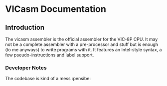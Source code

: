 # VICasm Documentation

## Introduction

The vicasm assembler is the official assembler for the VIC-8P CPU. It may not
be a complete assembler with a pre-processor and stuff but is enough (to me
anyways) to write programs with it. It features an Intel-style syntax, a few
pseudo-instructions and label support.

### Developer Notes

The codebase is kind of a mess :pensibe:
